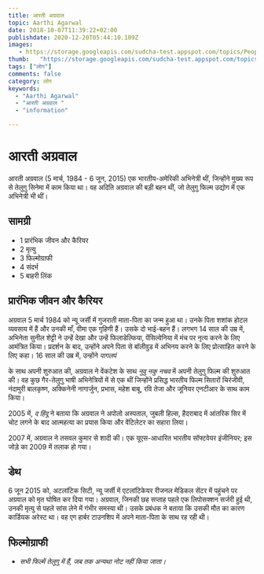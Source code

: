 ```yaml
---
title: आरती अग्रवाल 
topic: Aarthi Agarwal
date: 2018-10-07T11:39:22+02:00
publishdate: 2020-12-20T05:44:10.109Z
images: 
   - https://storage.googleapis.com/sudcha-test.appspot.com/topics/People/aarthi_agarwal/1.jpeg
thumb:   "https://storage.googleapis.com/sudcha-test.appspot.com/topics/People/aarthi_agarwal/thumb.jpeg"
tags: ["लोग"]
comments: false
category: लोग
keywords: 
  - "Aarthi Agarwal"
  - "आरती अग्रवाल "
  - "information"

---
```

<h1> आरती अग्रवाल </h1> <p> </p> <p> आरती अग्रवाल (5 मार्च, 1984 - 6 जून, 2015) एक भारतीय-अमेरिकी अभिनेत्री थीं, जिन्होंने मुख्य रूप से तेलुगु सिनेमा में काम किया था। वह अदिति अग्रवाल की बड़ी बहन थीं, जो तेलुगु फिल्म उद्योग में एक अभिनेत्री भी थीं। </p> <h2> सामग्री </h2> <ul> <li> 1 प्रारंभिक जीवन और कैरियर </li> <li> 2 मृत्यु </li> <li> 3 फिल्मोग्राफी </li> <li> 4 संदर्भ </li> <li> 5 बाहरी लिंक </li> </ul> <h2> प्रारंभिक जीवन और कैरियर </h2> <p> अग्रवाल 5 मार्च 1984 को न्यू जर्सी में गुजराती माता-पिता का जन्म हुआ था। उनके पिता शशांक होटल व्यवसाय में हैं और उनकी माँ, वीमा एक गृहिणी हैं। उसके दो भाई-बहन हैं। लगभग 14 साल की उम्र में, अभिनेता सुनील शेट्टी ने उन्हें देखा और उन्हें फिलाडेल्फिया, पेंसिल्वेनिया में मंच पर नृत्य करने के लिए आमंत्रित किया। प्रदर्शन के बाद, उन्होंने अपने पिता से बॉलीवुड में अभिनय करने के लिए प्रोत्साहित करने के लिए कहा। 16 साल की उम्र में, उन्होंने <i> पागलपं </i> </p> <p> के साथ अपनी शुरुआत की, अग्रवाल ने वेंकटेश के साथ <i> नुवु नकु नचव </i> में अपनी तेलुगु फिल्म की शुरुआत की। वह कुछ गैर-तेलुगु भाषी अभिनेत्रियों में से एक थीं जिन्होंने प्रसिद्ध भारतीय फिल्म सितारों चिरंजीवी, नंदामुरी बालकृष्ण, अक्किनेनी नागार्जुन, प्रभास, महेश बाबू, रवि तेजा और जूनियर एनटीआर के साथ काम किया। </p> <p> 2005 में, <i > द हिंदू </i> ने बताया कि अग्रवाल ने अपोलो अस्पताल, जुबली हिल्स, हैदराबाद में आंतरिक सिर में चोट लगने के बाद आत्महत्या का प्रयास किया और वेंटिलेटर का सहारा लिया। </p> <p> 2007 में, अग्रवाल ने तसवल कुमार से शादी की। एक यूएस-आधारित भारतीय सॉफ्टवेयर इंजीनियर; इस जोड़े का 2009 में तलाक हो गया। </p> <h2> डेथ </h2> <p> 6 जून 2015 को, अटलांटिक सिटी, न्यू जर्सी में एटलांटिकेयर रीजनल मेडिकल सेंटर में पहुंचने पर अग्रवाल को मृत घोषित कर दिया गया। अग्रवाल, जिनकी छह सप्ताह पहले एक लिपोसक्शन सर्जरी हुई थी, उनकी मृत्यु से पहले सांस लेने में गंभीर समस्या थी। उसके प्रबंधक ने बताया कि उसकी मौत का कारण कार्डियक अरेस्ट था। वह एग हार्बर टाउनशिप में अपने माता-पिता के साथ रह रही थी। </p> <h2> फिल्मोग्राफी </h2> <ul> <li> <i> सभी फिल्में तेलुगु में हैं, जब तक अन्यथा नोट नहीं किया जाता। </i> </li > </ul> 